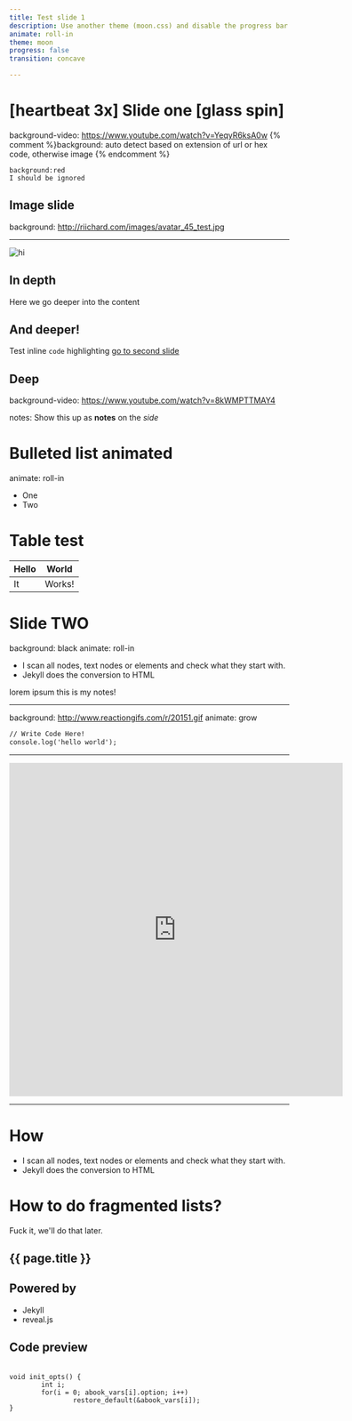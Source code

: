 ```yaml
---
title: Test slide 1
description: Use another theme (moon.css) and disable the progress bar at the bottom 
animate: roll-in
theme: moon
progress: false
transition: concave

---
```



# [heartbeat 3x] Slide one [glass spin] 
background-video: https://www.youtube.com/watch?v=YeqyR6ksA0w 
{% comment %}background: auto detect based on extension of url or hex code, otherwise image {% endcomment %}

```
background:red
I should be ignored
```

## Image slide
background: http://riichard.com/images/avatar_45_test.jpg

---

![hi](http://riichard.com/images/avatar_45.jpg)

## In depth
Here we go deeper into the content

## And deeper!
Test inline `code` highlighting
[go to second slide](#/2)

## Deep

background-video: https://www.youtube.com/watch?v=8kWMPTTMAY4

notes: Show this up as __notes__ on the _side_

# Bulleted list __animated__
animate: roll-in

- One
- Two

# Table test

| Hello | World |
| --- | --- |
| It | Works! |

#  Slide TWO
background: black
animate: roll-in


- I scan all nodes, text nodes or elements and check what they start with.
- Jekyll does the conversion to HTML

<aside class="notes">
  lorem ipsum this is my notes!
</aside>

---

background: http://www.reactiongifs.com/r/20151.gif
animate: grow 

```markdown
// Write Code Here!
console.log('hello world');
```

---

<iframe src="https://vine.co/v/MvtwlhqjqBz/embed/simple" width="600"
height="600" frameborder="0"></iframe><script
src="https://platform.vine.co/static/scripts/embed.js"></script>

---


# How
- I scan all nodes, text nodes or elements and check what they start with.
- Jekyll does the conversion to HTML

# How to do fragmented lists?
Fuck it, we'll do that later. 


<!--
1st slide
-->
<section>
  <h1>{{ page.title }}</h1>
</section>

<!--
2nd slide
-->
<section>
  <h2>Powered by</h2>
  <ul>
    <li class="fragment">Jekyll</li>
    <li class="fragment">reveal.js</li>
  </ul>
</section>

<!--
3rd slide with sample syntax highlighting
-->
<section>
  <h2>Code preview</h2>
  <pre>
    <code contententeditable>
void init_opts() {
        int i;
        for(i = 0; abook_vars[i].option; i++)
                restore_default(&abook_vars[i]);
}
    </code>
  </pre>
</section>
